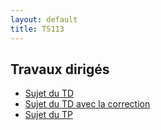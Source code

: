 ```yaml
---
layout: default
title: TS113
---
```


## Travaux dirigés

 - [Sujet du TD](/assets/cours/TS113/TS113_TD.pdf)
 - [Sujet du TD avec la correction](/assets/cours/TS113/TS113_TD_correction.pdf)
 - [Sujet du TP](/assets/cours/TS113/TS113_TP.pdf)

